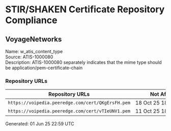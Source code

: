 # STIR/SHAKEN Certificate Repository Compliance

## VoyageNetworks

Name: w_atis_content_type\
Source: ATIS-1000080\
Description: ATIS-1000080 separately indicates that the mime type should be application/pem-certificate-chain
### Repository URLs

| Repository URLs | Not After |  Problems | Link |
|-----------------|-----------|-----------|------|
| `https://voipedia.peeredge.com/cert/QKgErsFH.pem` | 18&#160;Oct&#160;25&#160;18:41&#160;UTC | true | [view](../../REPOS/2163da3476ce01337d5b40885dbce5a9ec362d93/README.md) |
| `https://voipedia.peeredge.com/cert/vTIeUNV1.pem` | 11&#160;Oct&#160;25&#160;18:50&#160;UTC | true | [view](../../REPOS/13f3b70053b982ae38810ad0eaaa2b8bed4e5d82/README.md) |


Generated: 01 Jun 25 22:59 UTC